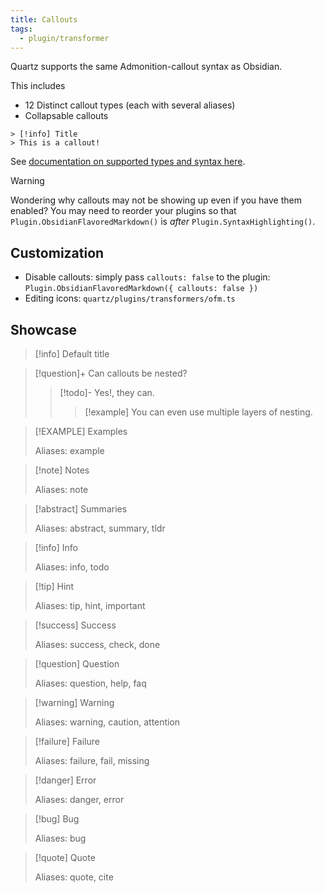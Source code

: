 ```yaml
---
title: Callouts
tags:
  - plugin/transformer
---
```


Quartz supports the same Admonition-callout syntax as Obsidian.

This includes

- 12 Distinct callout types (each with several aliases)
- Collapsable callouts

```
> [!info] Title
> This is a callout!
```

See [documentation on supported types and syntax here](https://help.obsidian.md/Editing+and+formatting/Callouts).

> [!warning]
> Wondering why callouts may not be showing up even if you have them enabled? You may need to reorder your plugins so that `Plugin.ObsidianFlavoredMarkdown()` is _after_ `Plugin.SyntaxHighlighting()`.

## Customization

- Disable callouts: simply pass `callouts: false` to the plugin: `Plugin.ObsidianFlavoredMarkdown({ callouts: false })`
- Editing icons: `quartz/plugins/transformers/ofm.ts`

## Showcase

> [!info]
> Default title

> [!question]+ Can callouts be nested?
>
> > [!todo]- Yes!, they can.
> >
> > > [!example] You can even use multiple layers of nesting.

> [!EXAMPLE] Examples
>
> Aliases: example

> [!note] Notes
>
> Aliases: note

> [!abstract] Summaries
>
> Aliases: abstract, summary, tldr

> [!info] Info
>
> Aliases: info, todo

> [!tip] Hint
>
> Aliases: tip, hint, important

> [!success] Success
>
> Aliases: success, check, done

> [!question] Question
>
> Aliases: question, help, faq

> [!warning] Warning
>
> Aliases: warning, caution, attention

> [!failure] Failure
>
> Aliases: failure, fail, missing

> [!danger] Error
>
> Aliases: danger, error

> [!bug] Bug
>
> Aliases: bug

> [!quote] Quote
>
> Aliases: quote, cite
